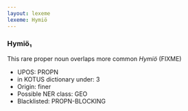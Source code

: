 ```yaml
---
layout: lexeme
lexeme: Hymiö
---
```


###  Hymiö₁

This rare proper noun overlaps more common *Hymiö* (FIXME)
* UPOS:  PROPN
* in KOTUS dictionary under:  3
* Origin:  finer
* Possible NER class:  GEO
* Blacklisted:  PROPN-BLOCKING

